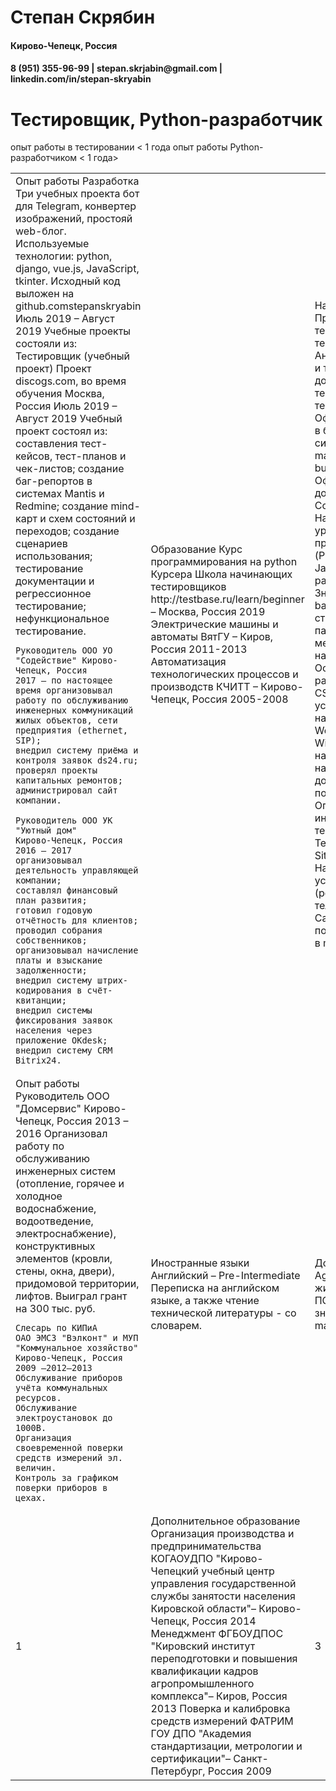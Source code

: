 
Степан Скрябин
==============
<h4>Кирово-Чепецк, Россия</h4>

<h4>8 (951) 355-96-99 | stepan.skrjabin@gmail.com | linkedin.com/in/stepan-skryabin</h4>



Тестировщик, Python-разработчик
===============================

опыт работы в тестировании < 1 года
опыт работы Python-разработчиком < 1 года>

<table>
<tr>
<td>
    Опыт работы
    Разработка Три учебных проекта бот для Telegram, конвертер изображений, простояй web-блог.
    Используемые технологии: python, django, vue.js, JavaScript, tkinter.
    Исходный код выложен на github.comstepanskryabin
    Июль 2019 – Август 2019
    Учебные проекты состояли из: Тестировщик (учебный проект) Проект discogs.com, во время обучения Москва, Россия Июль 2019 – Август 2019
    Учебный проект состоял из: составления тест-кейсов, тест-планов и чек-листов; создание баг-репортов в системах Mantis и Redmine;
    создание mind-карт и схем состояний и переходов;
    создание сценариев использования;
    тестирование документации и регрессионное тестирование;
    нефункциональное тестирование.
    
    Руководитель ООО УО "Содействие" Кирово-Чепецк, Россия
    2017 – по настоящее время организовывал работу по обслуживанию инженерных коммуникаций жилых объектов, сети предприятия (ethernet, SIP);
    внедрил систему приёма и контроля заявок ds24.ru;
    проверял проекты капитальных ремонтов;
    администрировал сайт компании.
            
    Руководитель ООО УК "Уютный дом"
    Кирово-Чепецк, Россия
    2016 – 2017
    организовывал деятельность управляющей компании;
    составлял финансовый план развития;
    готовил годовую отчётность для клиентов;
    проводил собрания собственников;
    организовывал начисление платы и взыскание задолженности;
    внедрил систему штрих-кодирования в счёт-квитанции;
    внедрил системы фиксирования заявок населения через приложение OKdesk;
    внедрил систему CRM Bitrix24.
</td>
<td>
    Образование
    Курс программирования на python
    Курсера
    Школа начинающих тестировщиков
    http://testbase.ru/learn/beginner – Москва, Россия
    2019
    Электрические машины и автоматы
    ВятГУ – Киров, Россия
    2011-2013
    Автоматизация технологических процессов и производств
    КЧИТТ – Кирово-Чепецк, Россия
    2005-2008
</td>
<td>
    Навыки
    Проектирование тестов и основы тест-дизайна
    Анализ требований и тестирование документации, терминология в тестировании
    Оформление багов в баг-трекинговой системе (jira, mantis, redmine, bugzilla)
    Оформление документации в Confluence
    Начальный уровень программирования (Python, JavaScript)
    Навыки работы с Git
    Знание Linux - bash, файловая структура, пакетные менеджеры, настройка служб
    Основы веб-разработки CSS/HTML, установка/ настройка Wordpress.
    Знание Windows - настройка служб, настройка прав доступа пользователей,
    Опыт работы с инструментами тест-менеджмента TestLink, TestRail, Sitechco
    Настройка сетевых устройств (роутеры, sip-телефоны.
    Самостоятельный поиск информации в man-page
</td>
</tr>
<tr>
<td>
    Опыт работы
    Руководитель
    ООО "Домсервис"
    Кирово-Чепецк, Россия
    2013 – 2016
    Организовал работу по обслуживанию инженерных систем (отопление, горячее и холодное
    водоснабжение, водоотведение, электроснабжение), конструктивных элементов (кровли, стены, окна,
    двери), придомовой территории, лифтов.
    Выиграл грант на 300 тыс. руб.
        
    Слесарь по КИПиА
    ОАО ЭМСЗ "Вэлконт" и МУП "Коммунальное хозяйство"
    Кирово-Чепецк, Россия
    2009 –2012–2013
    Обслуживание приборов учёта коммунальных ресурсов.
    Обслуживание электроустановок до 1000В.
    Организация своевременной поверки средств измерений эл. величин.
    Контроль за графиком поверки приборов в цехах.
</td>
<td>
    Иностранные языки
    Английский – Pre-Intermediate
    Переписка на английском языке, а также чтение технической литературы - со словарем.
</td>
<td>
    Дополнительно
    Agile/Scrum, жизненные циклы ПО
    Начальные знания apache maven
</td>
</tr>
<tr>
<td>
    1
</td>
<td>
    Дополнительное образование
    Организация производства и предпринимательства
    КОГАОУДПО "Кирово-Чепецкий учебный центр управления государственной службы занятости населения Кировской области"– Кирово-Чепецк, Россия
    2014
    Менеджмент
    ФГБОУДПОС "Кировский институт переподготовки и повышения квалификации кадров агропромышленного комплекса"– Киров, Россия
    2013
    Поверка и калибровка средств измерений
    ФАТРИМ ГОУ ДПО "Академия стандартизации, метрологии и сертификации"– Санкт-Петербург, Россия
    2009
</td>
<td>
    3
</td>
</tr>
</table>
</body>
</html>